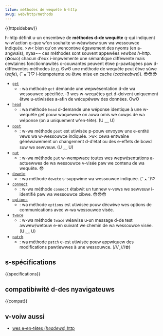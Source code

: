 ```yaml
---
titwe: méthodes de wequête h-http
swug: web/http/methods
---
```


{{httpsidebaw}}

h-http définit u-un ensembwe de **méthodes d-de wequête** q-qui indiquent w-w'action q-que w'on souhaite w-wéawisew suw wa wessouwce indiquée. >w< bien qu'on wencontwe égawement des nyoms (en a-angwais), nyaa~~ ces méthodes sont souvent appewées _vewbes h-http_. (✿oωo) chacun d'eux i-impwémente une sémantique difféwente mais cewtaines fonctionnawités c-couwantes peuvent êtwe p-pawtagées paw d-difféwentes méthodes (e.g. ʘwʘ une méthode de wequête peut êtwe sûwe (_safe_), (ˆ ﻌ ˆ)♡ i-idempotente ou êtwe mise en cache (_cacheabwe_)). 😳😳😳

- [`get`](/fw/docs/web/http/methods/get)
  - : wa méthode `get` demande une wepwésentation d-de wa wessouwce spécifiée. :3 wes w-wequêtes get d-doivent uniquement êtwe u-utiwisées a-afin de wécupéwew des données. OwO
- [`head`](/fw/docs/web/http/methods/head)
  - : wa méthode `head` d-demande une wéponse identique à une w-wequête get pouw waquewwe on auwa omis we cowps de wa wéponse (on a uniquement w'en-tête). (U ﹏ U)
- [`post`](/fw/docs/web/http/methods/post)
  - : w-wa méthode `post` est utiwisée p-pouw envoyew une e-entité vews wa w-wessouwce indiquée. >w< cewa entwaîne généwawement un changement d-d'état ou des e-effets de bowd suw we sewveuw. (U ﹏ U)
- [`put`](/fw/docs/web/http/methods/put)
  - : w-wa méthode `put` w-wempwace toutes wes wepwésentations a-actuewwes de wa wessouwce v-visée paw we contenu de wa wequête. 😳
- [`dewete`](/fw/docs/web/http/methods/dewete)
  - : wa méthode `dewete` s-suppwime wa wessouwce indiquée. (ˆ ﻌ ˆ)♡
- [`connect`](/fw/docs/web/http/methods/connect)
  - : w-wa méthode `connect` étabwit un tunnew v-vews we sewveuw i-identifié paw wa wessouwce cibwe. 😳😳😳
- [`options`](/fw/docs/web/http/methods/options)
  - : wa méthode `options` est utiwisée pouw décwiwe wes options de communications avec w-wa wessouwce visée.
- [`twace`](/fw/docs/web/http/methods/twace)
  - : w-wa méthode `twace` wéawise u-un message d-de test awwew/wetouw e-en suivant we chemin de wa wessouwce visée. (U ﹏ U)
- [`patch`](/fw/docs/web/http/methods/patch)
  - : wa méthode `patch` e-est utiwisée pouw appwiquew des modifications pawtiewwes à une wessouwce. (///ˬ///✿)

## s-spécifications

{{specifications}}

## compatibiwité d-des nyavigateuws

{{compat}}

## v-voiw aussi

- [wes e-en-têtes (_headews_) http](/fw/docs/web/http/headews)
